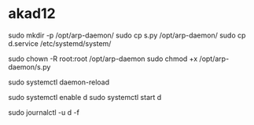 # akad12

sudo mkdir -p /opt/arp-daemon/
sudo cp s.py /opt/arp-daemon/
sudo cp d.service /etc/systemd/system/

sudo chown -R root:root /opt/arp-daemon
sudo chmod +x /opt/arp-daemon/s.py


sudo systemctl daemon-reload

sudo systemctl enable d
sudo systemctl start d

sudo journalctl -u d -f

